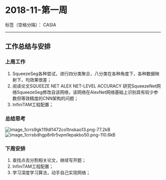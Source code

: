 ﻿# 2018-11-第一周

标签（空格分隔）： CASIA

---

## 工作总结与安排

### 上周工作

1. SqueezeSeg各种尝试，进行四分类聚合，八分类在各种角度下，各种数据映射下，均效果很差；
2. 阅读论文SQUEEZE NET ALEX NET-LEVEL ACCURACY 研究SqueezeNet网络SqueezeSeg修改自该网络，该网络在AlexNet网络基础上识别具有较少参数但等效精度的CNN架构的问题；
3. InfiniTAM工程配置；

### 总结思考

![image_1crrs9gk119dl1472co1tnskao13.png-77.2kB][1]
![image_1crrsbdhgp8r6r5vpm1epakbo50.png-110.6kB][2]

### 下周安排

1. 查找点去分割相关论文，继续写开题；
2. InfiniTAM工程配置；
3. 学习深度学习算法，动手自己实现网络；


  [1]: http://static.zybuluo.com/usiege/es7tw8xtql6f21d9w6egk28y/image_1crrs9gk119dl1472co1tnskao13.png
  [2]: http://static.zybuluo.com/usiege/2jb738u5aebb039fwhvrkaxo/image_1crrsbdhgp8r6r5vpm1epakbo50.png